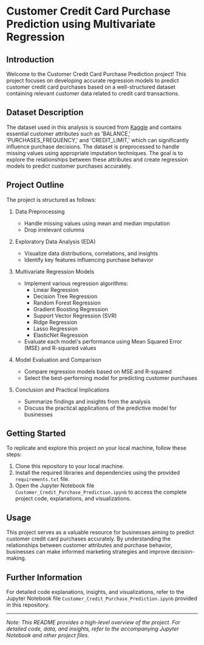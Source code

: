 # Customer Credit Card Purchase Prediction using Multivariate Regression

## Introduction

Welcome to the Customer Credit Card Purchase Prediction project! This project focuses on developing accurate regression models to predict customer credit card purchases based on a well-structured dataset containing relevant customer data related to credit card transactions.

## Dataset Description

The dataset used in this analysis is sourced from [Kaggle](https://www.kaggle.com/datasets/mahnazarjmand/customer-segmentation) and contains essential customer attributes such as 'BALANCE,' 'PURCHASES_FREQUENCY,' and 'CREDIT_LIMIT,' which can significantly influence purchase decisions. The dataset is preprocessed to handle missing values using appropriate imputation techniques. The goal is to explore the relationships between these attributes and create regression models to predict customer purchases accurately.

## Project Outline

The project is structured as follows:

1. Data Preprocessing
   - Handle missing values using mean and median imputation
   - Drop irrelevant columns

2. Exploratory Data Analysis (EDA)
   - Visualize data distributions, correlations, and insights
   - Identify key features influencing purchase behavior

3. Multivariate Regression Models
   - Implement various regression algorithms:
     - Linear Regression
     - Decision Tree Regression
     - Random Forest Regression
     - Gradient Boosting Regression
     - Support Vector Regression (SVR)
     - Ridge Regression
     - Lasso Regression
     - ElasticNet Regression
   - Evaluate each model's performance using Mean Squared Error (MSE) and R-squared values

4. Model Evaluation and Comparison
   - Compare regression models based on MSE and R-squared
   - Select the best-performing model for predicting customer purchases

5. Conclusion and Practical Implications
   - Summarize findings and insights from the analysis
   - Discuss the practical applications of the predictive model for businesses

## Getting Started

To replicate and explore this project on your local machine, follow these steps:

1. Clone this repository to your local machine.
2. Install the required libraries and dependencies using the provided `requirements.txt` file.
3. Open the Jupyter Notebook file `Customer_Credit_Purchase_Prediction.ipynb` to access the complete project code, explanations, and visualizations.

## Usage

This project serves as a valuable resource for businesses aiming to predict customer credit card purchases accurately. By understanding the relationships between customer attributes and purchase behavior, businesses can make informed marketing strategies and improve decision-making.

## Further Information

For detailed code explanations, insights, and visualizations, refer to the Jupyter Notebook file `Customer_Credit_Purchase_Prediction.ipynb` provided in this repository.

---
*Note: This README provides a high-level overview of the project. For detailed code, data, and insights, refer to the accompanying Jupyter Notebook and other project files.*
